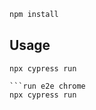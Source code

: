 

```bash MAC , Linux
npm install
```

## Usage

```run e2e
npx cypress run

```run e2e chrome 
npx cypress run
